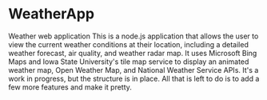 # WeatherApp
Weather web application
This is a node.js application that allows the user to view the current weather conditions at their location, 
including a detailed weather forecast, air quality, and weather radar map. It uses Microsoft Bing Maps and 
Iowa State University's tile map service to display an animated weather map, Open Weather Map, and National
Weather Service APIs. It's a work in progress, but the structure is in place. All that is left to do is to 
add a few more features and make it pretty.
